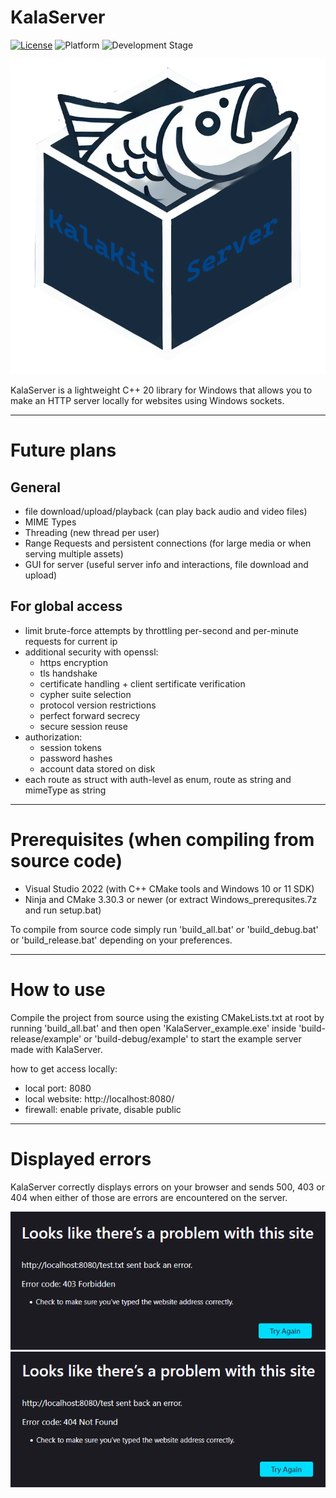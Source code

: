 # KalaServer

[![License](https://img.shields.io/badge/license-Zlib-blue)](LICENSE.md)
![Platform](https://img.shields.io/badge/platform-Windows-brightgreen)
![Development Stage](https://img.shields.io/badge/development-Alpha-yellow)

![Logo](logo.png)

KalaServer is a lightweight C++ 20 library for Windows that allows you to make an HTTP server locally for websites using Windows sockets.

---

# Future plans

## General

- file download/upload/playback (can play back audio and video files)
- MIME Types
- Threading (new thread per user)
- Range Requests and persistent connections (for large media or when serving multiple assets)
- GUI for server (useful server info and interactions, file download and upload)

## For global access

- limit brute-force attempts by throttling per-second and per-minute requests for current ip
- additional security with openssl:
	- https encryption
	- tls handshake
	- certificate handling + client sertificate verification
	- cypher suite selection
	- protocol version restrictions
	- perfect forward secrecy
	- secure session reuse
- authorization:
	- session tokens
	- password hashes
	- account data stored on disk
- each route as struct with auth-level as enum, route as string and mimeType as string

---

# Prerequisites (when compiling from source code)

- Visual Studio 2022 (with C++ CMake tools and Windows 10 or 11 SDK)
- Ninja and CMake 3.30.3 or newer (or extract Windows_prerequsites.7z and run setup.bat)

To compile from source code simply run 'build_all.bat' or 'build_debug.bat' or 'build_release.bat' depending on your preferences.

---

# How to use

Compile the project from source using the existing CMakeLists.txt at root by running 'build_all.bat' and then open 'KalaServer_example.exe' inside 'build-release/example' or 'build-debug/example' to start the example server made with KalaServer.

how to get access locally:
- local port: 8080
- local website: http://localhost:8080/
- firewall: enable private, disable public

---

# Displayed errors

KalaServer correctly displays errors on your browser and sends 500, 403 or 404 when either of those are errors are encountered on the server.

![error_403](error_examples/error_403.png)
![error_404](error_examples/error_404.png)
